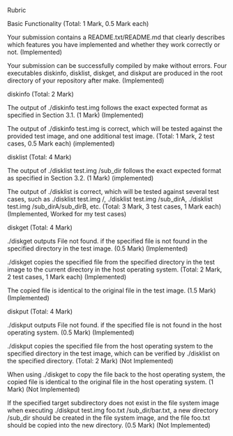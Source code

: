 Rubric

Basic Functionality (Total: 1 Mark, 0.5 Mark each)

Your submission contains a README.txt/README.md that clearly describes which features you have implemented and whether they work correctly or not. (Implemented)

Your submission can be successfully compiled by make without errors. Four executables diskinfo, disklist, diskget, and diskput are produced in the root directory of your repository after make. (Implemented)


diskinfo (Total: 2 Mark)

The output of ./diskinfo test.img follows the exact expected format as specified in Section 3.1. (1 Mark) (Implemented)

The output of ./diskinfo test.img is correct, which will be tested against the provided test image, and one additional test image. (Total: 1 Mark, 2 test cases, 0.5 Mark each) (implemented)



disklist (Total: 4 Mark)

The output of ./disklist test.img /sub_dir follows the exact expected format as specified in Section 3.2. (1 Mark) (implemented)

The output of ./disklist is correct, which will be tested against several test cases, such as ./disklist test.img /, ./disklist test.img /sub_dirA, ./disklist test.img /sub_dirA/sub_dirB, etc. (Total: 3 Mark, 3 test cases, 1 Mark each) (Implemented, Worked for my test cases)



diskget (Total: 4 Mark)

./diskget outputs File not found. if the specified file is not found in the specified directory in the test image. (0.5 Mark) (Implemented)

./diskget copies the specified file from the specified directory in the test image to the current directory in the host operating system. (Total: 2 Mark, 2 test cases, 1 Mark each) (Implemented)

The copied file is identical to the original file in the test image. (1.5 Mark) (Implemented)



diskput (Total: 4 Mark)

./diskput outputs File not found. if the specified file is not found in the host operating system. (0.5 Mark) (Implemented)

./diskput copies the specified file from the host operating system to the specified directory in the test image, which can be verified by ./disklist on the specified directory. (Total: 2 Mark) (Not Implemented)

When using ./diskget to copy the file back to the host operating system, the copied file is identical to the original file in the host operating system. (1 Mark) (Not Implemented)

If the specified target subdirectory does not exist in the file system image when executing ./diskput test.img foo.txt /sub_dir/bar.txt, a new directory /sub_dir should be created in the file system image, and the file foo.txt should be copied into the new directory. (0.5 Mark) (Not Implemented)
